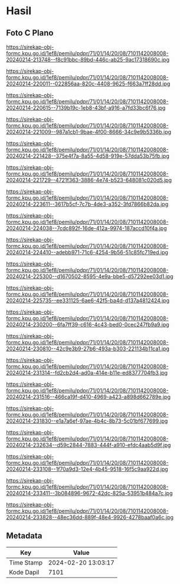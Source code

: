 # Hasil

## Foto C Plano

https://sirekap-obj-formc.kpu.go.id/1ef8/pemilu/pdpr/71/01/14/20/08/7101142008008-20240214-213748--f8c91bbc-89bd-446c-ab25-9ac17318690c.jpg

https://sirekap-obj-formc.kpu.go.id/1ef8/pemilu/pdpr/71/01/14/20/08/7101142008008-20240214-220011--022856aa-820c-4408-9625-f663a7ff28dd.jpg

https://sirekap-obj-formc.kpu.go.id/1ef8/pemilu/pdpr/71/01/14/20/08/7101142008008-20240214-220615--7139b19c-1eb8-43bf-a916-a7fd33bc6f76.jpg

https://sirekap-obj-formc.kpu.go.id/1ef8/pemilu/pdpr/71/01/14/20/08/7101142008008-20240214-221009--987a1cb1-9bae-4f00-8666-34c9e9b5336b.jpg

https://sirekap-obj-formc.kpu.go.id/1ef8/pemilu/pdpr/71/01/14/20/08/7101142008008-20240214-221428--375e4f7a-8a55-4d58-919e-57dda53b75fb.jpg

https://sirekap-obj-formc.kpu.go.id/1ef8/pemilu/pdpr/71/01/14/20/08/7101142008008-20240214-221729--4721f363-3886-4e74-b523-648081c020d5.jpg

https://sirekap-obj-formc.kpu.go.id/1ef8/pemilu/pdpr/71/01/14/20/08/7101142008008-20240214-223611--3617b5cf-7c7b-4de3-a352-3fd7866b82da.jpg

https://sirekap-obj-formc.kpu.go.id/1ef8/pemilu/pdpr/71/01/14/20/08/7101142008008-20240214-224038--7cdc892f-16de-412a-9974-187accd10f4a.jpg

https://sirekap-obj-formc.kpu.go.id/1ef8/pemilu/pdpr/71/01/14/20/08/7101142008008-20240214-224410--adebb971-71c6-4254-9b56-51c85fc719ed.jpg

https://sirekap-obj-formc.kpu.go.id/1ef8/pemilu/pdpr/71/01/14/20/08/7101142008008-20240214-225300--d1670502-8595-4e9a-bbe5-d57292ee03d1.jpg

https://sirekap-obj-formc.kpu.go.id/1ef8/pemilu/pdpr/71/01/14/20/08/7101142008008-20240214-225735--ee331125-6ae6-42f5-ba4d-d137a4812424.jpg

https://sirekap-obj-formc.kpu.go.id/1ef8/pemilu/pdpr/71/01/14/20/08/7101142008008-20240214-230200--6fa7ff39-c616-4c43-bed0-0cec247fb9a9.jpg

https://sirekap-obj-formc.kpu.go.id/1ef8/pemilu/pdpr/71/01/14/20/08/7101142008008-20240214-230810--42c9e3b9-27b6-493a-b303-221134b11ca1.jpg

https://sirekap-obj-formc.kpu.go.id/1ef8/pemilu/pdpr/71/01/14/20/08/7101142008008-20240214-231314--fd2cb2d4-ad0a-414e-b11e-ed8377704fb3.jpg

https://sirekap-obj-formc.kpu.go.id/1ef8/pemilu/pdpr/71/01/14/20/08/7101142008008-20240214-231516--466ca19f-d410-4969-a423-a898d662789e.jpg

https://sirekap-obj-formc.kpu.go.id/1ef8/pemilu/pdpr/71/01/14/20/08/7101142008008-20240214-231830--e1a7a6ef-97ae-4b4c-8b73-5c01bf677699.jpg

https://sirekap-obj-formc.kpu.go.id/1ef8/pemilu/pdpr/71/01/14/20/08/7101142008008-20240214-232634--d59c2844-7883-444f-a910-efdc4aab5d9f.jpg

https://sirekap-obj-formc.kpu.go.id/1ef8/pemilu/pdpr/71/01/14/20/08/7101142008008-20240214-233108--1f70a9d3-12e4-4b45-9518-16f5c9aa922d.jpg

https://sirekap-obj-formc.kpu.go.id/1ef8/pemilu/pdpr/71/01/14/20/08/7101142008008-20240214-233411--3b084896-9672-42dc-825a-53951b484a7c.jpg

https://sirekap-obj-formc.kpu.go.id/1ef8/pemilu/pdpr/71/01/14/20/08/7101142008008-20240214-233828--48ec36dd-889f-48e4-9926-4278baaf0a6c.jpg


## Metadata

| Key        | Value               |
| ---------- | ------------------- |
| Time Stamp | 2024-02-20 13:03:17 |
| Kode Dapil | 7101                |



